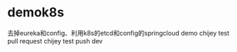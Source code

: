 # demok8s

去掉eureka和config、利用k8s的etcd和config的springcloud demo
chijey test pull request
chijey test push dev 
